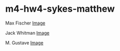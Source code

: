 # m4-hw4-sykes-matthew

Max Fischer
[Image](https://www.google.com/url?sa=i&url=https%3A%2F%2Fwww.pinterest.com%2Fpin%2F555139091541994104%2F&psig=AOvVaw2oETj4l_9581DcxIETBCFI&ust=1653319467518000&source=images&cd=vfe&ved=0CAwQjRxqFwoTCJC_4pm18_cCFQAAAAAdAAAAABAD)

Jack Whitman
[Image](https://www.google.com/url?sa=i&url=https%3A%2F%2Fwww.charactour.com%2Fhub%2Fcharacters%2Fview%2FJack-Whitman.The-Darjeeling-Limited&psig=AOvVaw2hiOSX5cBm2bRSYLLgnRyp&ust=1653319588350000&source=images&cd=vfe&ved=0CAwQjRxqFwoTCICE-9S18_cCFQAAAAAdAAAAABAD)

M. Gustave
[Image](https://pbs.twimg.com/media/EGjuUWkWsAAFBJC.png)
